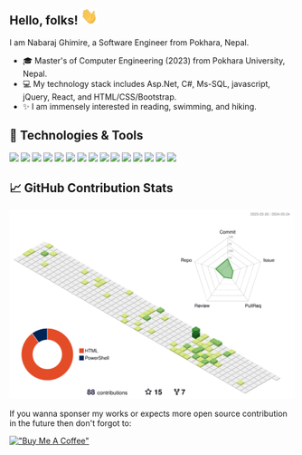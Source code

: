 ## Hello, folks! <img src="./assets/image/wave.gif" width="30px" height="30px" />

I am Nabaraj Ghimire, a Software Engineer from Pokhara, Nepal. 
- :mortar_board: Master's of Computer Engineering (2023) from Pokhara University, Nepal.
- :computer: My technology stack includes Asp.Net, C#, Ms-SQL, javascript, jQuery, React, and HTML/CSS/Bootstrap.
- :sparkles: I am immensely interested in reading, swimming, and hiking.

## 🔧 Technologies & Tools
![](https://img.shields.io/badge/OS-windows-darkcyan)
![](https://img.shields.io/badge/Editor-Visual%20Studio-darkcyan)
![](https://img.shields.io/badge/Editor-VS%20Code-darkcyan)
![](https://img.shields.io/badge/Code-C%23-darkcyan)
![](https://img.shields.io/badge/Code-.Net-darkcyan)
![](https://img.shields.io/badge/Code-Javascript-darkcyan)
![](https://img.shields.io/badge/Code-jQuery-darkcyan)
![](https://img.shields.io/badge/Code-React-darkcyan)
![](https://img.shields.io/badge/Code-HTML-darkcyan)
![](https://img.shields.io/badge/Code-CSS-darkcyan)
![](https://img.shields.io/badge/Shell-Bash-darkcyan)
![](https://img.shields.io/badge/SCM-git-darkcyan)
![](https://img.shields.io/badge/Database-MS--SQL-darkcyan)
![](https://img.shields.io/badge/Server-IIS-darkcyan)
![](https://img.shields.io/badge/Tools-Jira-darkcyan)

## &#x1f4c8; GitHub Contribution Stats
![](./profile-3d-contrib/profile-green-animate.svg)

If you wanna sponser my works or expects more open source contribution in the future then don't forgot to:

[!["Buy Me A Coffee"](https://www.buymeacoffee.com/assets/img/custom_images/orange_img.png)](https://www.buymeacoffee.com/nabarajghimire)
